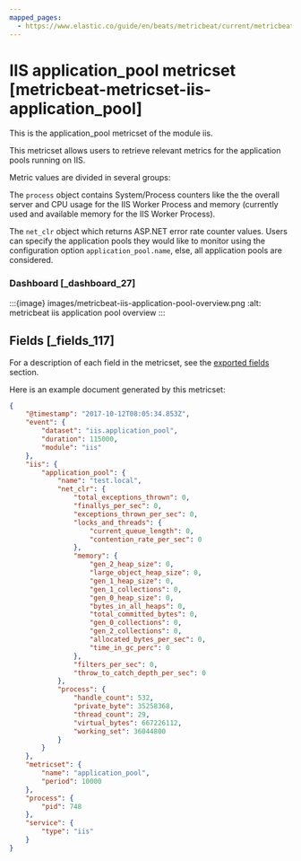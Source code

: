 ```yaml
---
mapped_pages:
  - https://www.elastic.co/guide/en/beats/metricbeat/current/metricbeat-metricset-iis-application_pool.html
---
```


# IIS application_pool metricset [metricbeat-metricset-iis-application_pool]

This is the application_pool metricset of the module iis.

This metricset allows users to retrieve relevant metrics for the application pools running on IIS.

Metric values are divided in several groups:

The `process` object contains System/Process counters like the the overall server and CPU usage for the IIS Worker Process and memory (currently used and available memory for the IIS Worker Process).

The `net_clr` object which returns ASP.NET error rate counter values. Users can specify the application pools they would like to monitor using the configuration option `application_pool.name`, else, all application pools are considered.


### Dashboard [_dashboard_27]

:::{image} images/metricbeat-iis-application-pool-overview.png
:alt: metricbeat iis application pool overview
:::

## Fields [_fields_117]

For a description of each field in the metricset, see the [exported fields](/reference/metricbeat/exported-fields-iis.md) section.

Here is an example document generated by this metricset:

```json
{
    "@timestamp": "2017-10-12T08:05:34.853Z",
    "event": {
        "dataset": "iis.application_pool",
        "duration": 115000,
        "module": "iis"
    },
    "iis": {
        "application_pool": {
            "name": "test.local",
            "net_clr": {
                "total_exceptions_thrown": 0,
                "finallys_per_sec": 0,
                "exceptions_thrown_per_sec": 0,
                "locks_and_threads": {
                    "current_queue_length": 0,
                    "contention_rate_per_sec": 0
                },
                "memory": {
                    "gen_2_heap_size": 0,
                    "large_object_heap_size": 0,
                    "gen_1_heap_size": 0,
                    "gen_1_collections": 0,
                    "gen_0_heap_size": 0,
                    "bytes_in_all_heaps": 0,
                    "total_committed_bytes": 0,
                    "gen_0_collections": 0,
                    "gen_2_collections": 0,
                    "allocated_bytes_per_sec": 0,
                    "time_in_gc_perc": 0
                },
                "filters_per_sec": 0,
                "throw_to_catch_depth_per_sec": 0
            },
            "process": {
                "handle_count": 532,
                "private_byte": 35258368,
                "thread_count": 29,
                "virtual_bytes": 667226112,
                "working_set": 36044800
            }
        }
    },
    "metricset": {
        "name": "application_pool",
        "period": 10000
    },
    "process": {
        "pid": 748
    },
    "service": {
        "type": "iis"
    }
}
```


